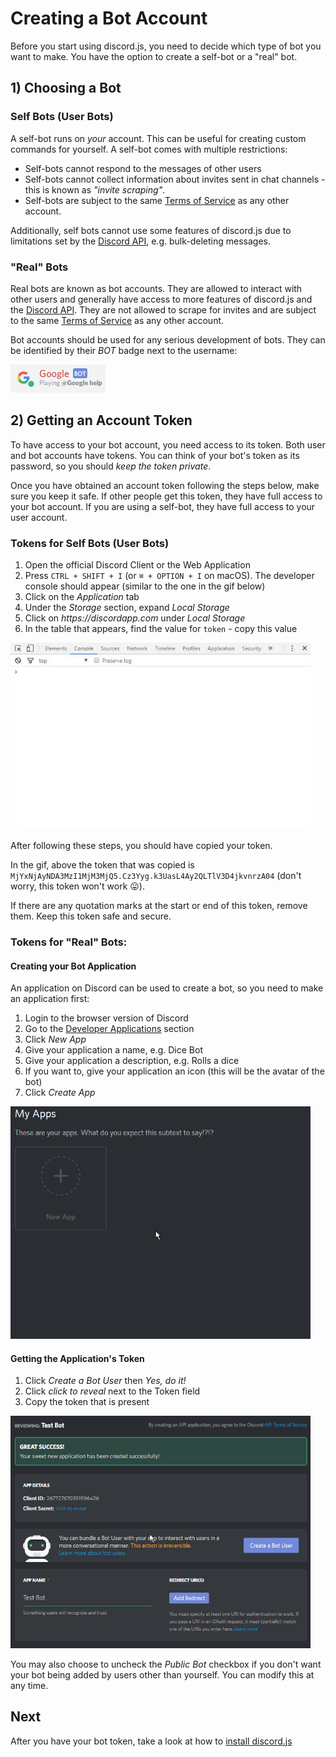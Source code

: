 # Creating a Bot Account

Before you start using discord.js, you need to decide which type of bot you want to make.
You have the option to create a self-bot or a "real" bot.

## 1) Choosing a Bot

### Self Bots \(User Bots\)

A self-bot runs on _your_ account. This can be useful for creating custom commands for
yourself. A self-bot comes with multiple restrictions:

* Self-bots cannot respond to the messages of other users
* Self-bots cannot collect information about invites sent in chat channels - this is
known as _"invite scraping"_.
* Self-bots are subject to the same [Terms of Service](https://discordapp.com/tos) as any
other account.

Additionally, self bots cannot use some features of discord.js due to limitations set by
the [Discord API](https://discordapp.com/developers/docs/intro), e.g. bulk-deleting messages.

### "Real" Bots

Real bots are known as bot accounts. They are allowed to interact with other users and generally
have access to more features of discord.js and the [Discord API](https://discordapp.com/developers/docs/intro).
They are not allowed to scrape for invites and are subject to the same
[Terms of Service](https:\/\/discordapp.com/tos) as any other account.

Bot accounts should be used for any serious development of bots. They can be identified by
their _BOT_ badge next to the username:

<img src="../assets/bot-account-badge.png" />

## 2) Getting an Account Token

To have access to your bot account, you need access to its token. Both user and bot accounts have tokens.
You can think of your bot's token as its password, so you should _keep the token private_.

Once you have obtained an account token following the steps below, make sure you keep it safe. If other people get this
token, they have full access to your bot account. If you are using a self-bot, they have full access to your
user account.

### Tokens for Self Bots \(User Bots\)

1. Open the official Discord Client or the Web Application
2. Press `CTRL + SHIFT + I` \(or `⌘ + OPTION + I` on macOS\). The developer console should appear
(similar to the one in the gif below)
3. Click on the _Application_ tab
4. Under the _Storage_ section, expand _Local Storage_
5. Click on _https://discordapp.com_ under _Local Storage_
6. In the table that appears, find the value for `token` - copy this value

<img src="../assets/user-token.gif" width="480"/>

After following these steps, you should have copied your token.

In the gif, above the token that was copied
is `MjYxNjAyNDA3MzI1MjM3MjQ5.Cz3Yyg.k3UasL4Ay2QLTlV3D4jkvnrzA04` (don't worry, this token won't work 😛).

If there are any quotation marks at the start or end of this token, remove them. Keep this token safe and secure.

### Tokens for "Real" Bots:

#### Creating your Bot Application

An application on Discord can be used to create a bot, so you need to make an application first:

1. Login to the browser version of Discord
2. Go to the [Developer Applications](https://discordapp.com/developers/applications/me) section
3. Click _New App_
4. Give your application a name, e.g. Dice Bot
5. Give your application a description, e.g. Rolls a dice
6. If you want to, give your application an icon (this will be the avatar of the bot)
7. Click _Create App_

<img src="../assets/application-creation.gif" width="480"/>

#### Getting the Application's Token

1. Click _Create a Bot User_ then _Yes, do it!_
2. Click _click to reveal_ next to the Token field
3. Copy the token that is present

<img src="../assets/application-to-bot.gif" width="480"/>

You may also choose to uncheck the _Public Bot_ checkbox if you don't want your bot being added by
users other than yourself. You can modify this at any time.

## Next
After you have your bot token, take a look at how to [install discord.js](./installing-discordjs.html)